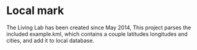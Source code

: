 # Local mark

The Living Lab has been created since May 2014, This project parses the included example.kml, which contains a couple latitudes longitudes and cities, and add it to local database.
